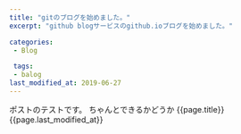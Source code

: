 ```yaml
---
title: "gitのブログを始めました。"
excerpt: "github blogサービスのgithub.ioブログを始めました。"

categories:
 - Blog

 tags:
 - balog
last_modified_at: 2019-06-27
---
```

ポストのテストです。
ちゃんとできるかどうか
{{page.title}}
{{page.last_modified_at}}